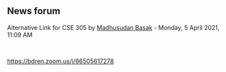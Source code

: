 <h2>News forum</h2><a href="https://moodle.cse.buet.ac.bd/user/view.php?id=523&course=562"></a>
Alternative Link for CSE 305
by <a href="https://moodle.cse.buet.ac.bd/user/view.php?id=523&course=562">Madhusudan Basak</a> - Monday, 5 April 2021, 11:09 AM


 

https://bdren.zoom.us/j/66505617278<br />






